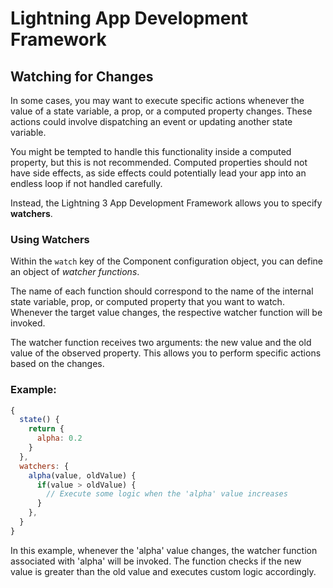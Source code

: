 # Lightning App Development Framework

## Watching for Changes

In some cases, you may want to execute specific actions whenever the value of a state variable, a prop, or a computed property changes. These actions could involve dispatching an event or updating another state variable.

You might be tempted to handle this functionality inside a computed property, but this is not recommended. Computed properties should not have side effects, as side effects could potentially lead your app into an endless loop if not handled carefully.

Instead, the Lightning 3 App Development Framework allows you to specify **watchers**.

### Using Watchers

Within the `watch` key of the Component configuration object, you can define an object of _watcher functions_.

The name of each function should correspond to the name of the internal state variable, prop, or computed property that you want to watch. Whenever the target value changes, the respective watcher function will be invoked.

The watcher function receives two arguments: the new value and the old value of the observed property. This allows you to perform specific actions based on the changes.

### Example:

```javascript
{
  state() {
    return {
      alpha: 0.2
    }
  },
  watchers: {
    alpha(value, oldValue) {
      if(value > oldValue) {
        // Execute some logic when the 'alpha' value increases
      }
    },
  }
}
```

In this example, whenever the 'alpha' value changes, the watcher function associated with 'alpha' will be invoked. The function checks if the new value is greater than the old value and executes custom logic accordingly.

